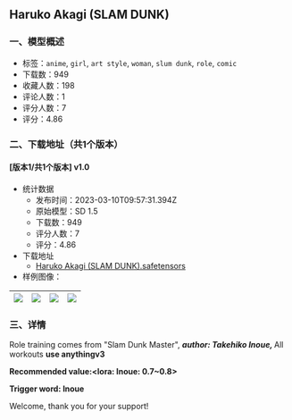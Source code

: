 ## Haruko Akagi (SLAM DUNK)
### 一、模型概述

- 标签：`anime`, `girl`, `art style`, `woman`, `slum dunk`, `role`, `comic`
- 下载数：949
- 收藏人数：198
- 评论人数：1
- 评分人数：7
- 评分：4.86

### 二、下载地址（共1个版本）

#### [版本1/共1个版本] v1.0

- 统计数据
  - 发布时间：2023-03-10T09:57:31.394Z
  - 原始模型：SD 1.5
  - 下载数：949
  - 评分人数：7
  - 评分：4.86
- 下载地址
  - [Haruko Akagi (SLAM DUNK).safetensors](https://civitai.com/api/download/models/20975)
- 样例图像：

| <img src="https://image.civitai.com/xG1nkqKTMzGDvpLrqFT7WA/13de4134-aee8-4887-a000-3918c136b300/width=450/222405.jpeg" /> | <img src="https://image.civitai.com/xG1nkqKTMzGDvpLrqFT7WA/d9add0c6-7ede-4cba-8102-100f566c4c00/width=450/222412.jpeg" /> | <img src="https://image.civitai.com/xG1nkqKTMzGDvpLrqFT7WA/f83b079e-ea04-4111-0626-debff71ae300/width=450/222411.jpeg" /> | <img src="https://image.civitai.com/xG1nkqKTMzGDvpLrqFT7WA/01f42933-d190-4103-0676-687fa564d300/width=450/222410.jpeg" /> |
| ---- | ---- | ---- | ---- |


### 三、详情
<p>Role training comes from "Slam Dunk Master", <strong><em>author: Takehiko Inoue, </em></strong>All workouts <strong>use anythingv3</strong></p><p><strong>Recommended value:&lt;lora: Inoue: 0.7~0.8&gt;</strong></p><p><strong>Trigger word: Inoue</strong></p><p>Welcome, thank you for your support!</p>